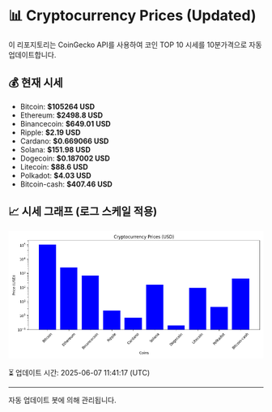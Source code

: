 
# 📊 Cryptocurrency Prices (Updated)

이 리포지토리는 CoinGecko API를 사용하여 코인 TOP 10 시세를 10분가격으로 자동 업데이트합니다.

## 💰 현재 시세
- Bitcoin: **$105264 USD**
- Ethereum: **$2498.8 USD**
- Binancecoin: **$649.01 USD**
- Ripple: **$2.19 USD**
- Cardano: **$0.669066 USD**
- Solana: **$151.98 USD**
- Dogecoin: **$0.187002 USD**
- Litecoin: **$88.6 USD**
- Polkadot: **$4.03 USD**
- Bitcoin-cash: **$407.46 USD**

## 📈 시세 그래프 (로그 스케일 적용)
![Crypto Prices](crypto_prices.png)

⏳ 업데이트 시간: 2025-06-07 11:41:17 (UTC)

---
자동 업데이트 봇에 의해 관리됩니다.
